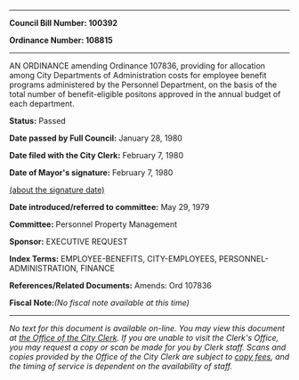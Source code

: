

********

**Council Bill Number: 100392**
   
**Ordinance Number: 108815**
********

 AN ORDINANCE amending Ordinance 107836, providing for allocation among City Departments of Administration costs for employee benefit programs administered by the Personnel Department, on the basis of the total number of benefit-eligible positons approved in the annual budget of each department.

**Status:** Passed
   
**Date passed by Full Council:** January 28, 1980
   
**Date filed with the City Clerk:** February 7, 1980
   
**Date of Mayor's signature:** February 7, 1980
   
[(about the signature date)](/~public/approvaldate.htm)
   
   
   
**Date introduced/referred to committee:** May 29, 1979
   
**Committee:** Personnel Property Management
   
**Sponsor:** EXECUTIVE REQUEST
   
   
**Index Terms:** EMPLOYEE-BENEFITS, CITY-EMPLOYEES, PERSONNEL-ADMINISTRATION, FINANCE

**References/Related Documents:** Amends: Ord 107836

**Fiscal Note:**_(No fiscal note available at this time)_
********

_No text for this document is available on-line. You may view this document at [the Office of the City Clerk](http://www.seattle.gov/leg/clerk/contactUs.htm). If you are unable to visit the Clerk's Office, you may request a copy or scan be made for you by Clerk staff. Scans and copies provided by the Office of the City Clerk are subject to [copy fees](http://clerk.seattle.gov/~public/clerkfees.htm), and the timing of service is dependent on the availability of staff._

